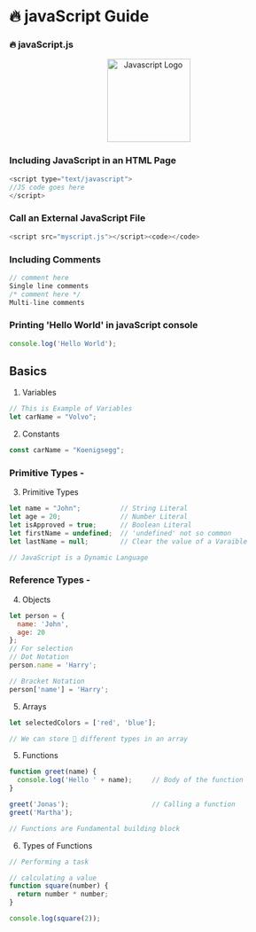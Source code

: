 # 🔥 javaScript Guide
### 🔥 javaScript.js

<p align=center>  <img src="https://upload.wikimedia.org/wikipedia/commons/9/99/Unofficial_JavaScript_logo_2.svg" alt="Javascript Logo" width="150px" />  </p>

### Including JavaScript in an HTML Page
```javascript
<script type="text/javascript">
//JS code goes here
</script>
```
### Call an External JavaScript File
```javascript
<script src="myscript.js"></script><code></code>
```

### Including Comments
```javascript
// comment here
Single line comments
/* comment here */
Multi-line comments
```

### Printing 'Hello World' in javaScript console
```javascript
console.log('Hello World');
```

## Basics

1. Variables
```javascript
// This is Example of Variables
let carName = "Volvo";
```

2. Constants
```javascript
const carName = "Koenigsegg";
```
### Primitive Types -
3. Primitive Types
```javascript
let name = "John";          // String Literal
let age = 20;               // Number Literal
let isApproved = true;      // Boolean Literal
let firstName = undefined;  // 'undefined' not so common
let lastName = null;        // Clear the value of a Varaible 

// JavaScript is a Dynamic Language
```
### Reference Types -
4. Objects
```javascript
let person = {
  name: 'John',
  age: 20
};
// For selection
// Dot Notation
person.name = 'Harry';

// Bracket Notation
person['name'] = 'Harry';
```

5. Arrays
```javascript
let selectedColors = ['red', 'blue'];

// We can store 🏪 different types in an array
```

5. Functions
```javascript
function greet(name) {
  console.log('Hello ' + name);     // Body of the function
}

greet('Jonas');                     // Calling a function
greet('Martha');

// Functions are Fundamental building block
```

6. Types of Functions
```javascript
// Performing a task

// calculating a value
function square(number) {
  return number * number;
}

console.log(square(2));
```
